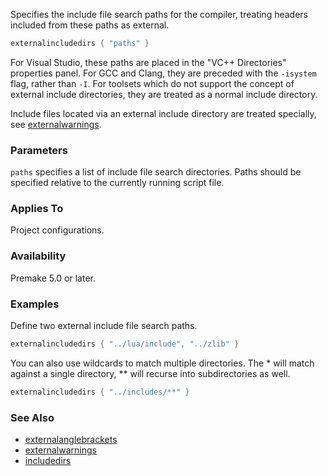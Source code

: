 Specifies the include file search paths for the compiler, treating headers included from these paths as external.

```lua
externalincludedirs { "paths" }
```

For Visual Studio, these paths are placed in the "VC++ Directories" properties panel. For GCC and Clang, they are preceded with the `-isystem` flag, rather than `-I`. For toolsets which do not support the concept of external include directories, they are treated as a normal include directory.

Include files located via an external include directory are treated specially, see [externalwarnings](externalwarnings.md).

### Parameters ###

`paths` specifies a list of include file search directories. Paths should be specified relative to the currently running script file.

### Applies To ###

Project configurations.

### Availability ###

Premake 5.0 or later.

### Examples ###

Define two external include file search paths.

```lua
externalincludedirs { "../lua/include", "../zlib" }
```

You can also use wildcards to match multiple directories. The * will match against a single directory, ** will recurse into subdirectories as well.

```lua
externalincludedirs { "../includes/**" }
```

### See Also ###

* [externalanglebrackets](externalanglebrackets.md)
* [externalwarnings](externalwarnings.md)
* [includedirs](includedirs.md)
